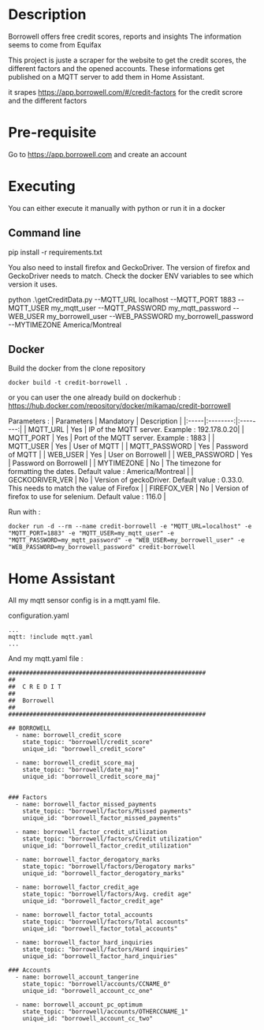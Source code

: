 # Description
Borrowell offers free credit scores, reports and insights
The information seems to come from Equifax

This project is juste a scraper for the website to get the credit scores, the different factors and the opened accounts. These informations get published on a MQTT server to add them in Home Assistant.

it srapes https://app.borrowell.com/#/credit-factors for the credit scrore and the different factors


# Pre-requisite
Go to https://app.borrowell.com and create an account


# Executing

You can either execute it manually with python or run it in a docker

## Command line
pip install -r requirements.txt

You also need to install firefox and GeckoDriver.
The version of firefox and GeckoDriver needs to match.  Check the docker ENV variables to see which version it uses.

python .\getCreditData.py --MQTT_URL localhost --MQTT_PORT 1883 --MQTT_USER my_mqtt_user --MQTT_PASSWORD my_mqtt_password --WEB_USER my_borrowell_user --WEB_PASSWORD my_borrowell_password --MYTIMEZONE America/Montreal



## Docker
Build the docker from the clone repository
```
docker build -t credit-borrowell .
```

or you can user the one already build on dockerhub : https://hub.docker.com/repository/docker/mikamap/credit-borrowell

Parameters : 
| Parameters | Mandatory |  Description |
|:-----|:--------:|:--------:|
| MQTT_URL   | Yes | IP of the MQTT server.  Example : 192.178.0.20|
| MQTT_PORT   | Yes |  Port of the MQTT server.  Example : 1883  |
| MQTT_USER   | Yes | User of MQTT |
| MQTT_PASSWORD | Yes  | Password of MQTT |
| WEB_USER   | Yes | User on Borrowell |
| WEB_PASSWORD | Yes  | Password on Borrowell |
| MYTIMEZONE | No  | The timezone for formatting the dates.  Default value : America/Montreal |
| GECKODRIVER_VER | No  | Version of geckoDriver.  Default value : 0.33.0.  This needs to match the value of Firefox |
| FIREFOX_VER | No  | Version of firefox to use for selenium.  Default value : 116.0 |

Run with : 
```
docker run -d --rm --name credit-borrowell -e "MQTT_URL=localhost" -e "MQTT_PORT=1883" -e "MQTT_USER=my_mqtt_user" -e "MQTT_PASSWORD=my_mqtt_password" -e "WEB_USER=my_borrowell_user" -e "WEB_PASSWORD=my_borrowell_password" credit-borrowell
```

# Home Assistant

All my mqtt sensor config is in a mqtt.yaml file.

configuration.yaml
```
...
mqtt: !include mqtt.yaml
...
```

And my mqtt.yaml file : 
```
########################################################
##
##  C R E D I T 
##
##  Borrowell
##
########################################################

## BORROWELL
  - name: borrowell_credit_score
    state_topic: "borrowell/credit_score"
    unique_id: "borrowell_credit_score"

  - name: borrowell_credit_score_maj
    state_topic: "borrowell/date_maj"
    unique_id: "borrowell_credit_score_maj"


### Factors
  - name: borrowell_factor_missed_payments
    state_topic: "borrowell/factors/Missed payments"
    unique_id: "borrowell_factor_missed_payments"

  - name: borrowell_factor_credit_utilization
    state_topic: "borrowell/factors/Credit utilization"
    unique_id: "borrowell_factor_credit_utilization"
    
  - name: borrowell_factor_derogatory_marks
    state_topic: "borrowell/factors/Derogatory marks"
    unique_id: "borrowell_factor_derogatory_marks"

  - name: borrowell_factor_credit_age
    state_topic: "borrowell/factors/Avg. credit age"
    unique_id: "borrowell_factor_credit_age"

  - name: borrowell_factor_total_accounts
    state_topic: "borrowell/factors/Total accounts"
    unique_id: "borrowell_factor_total_accounts"

  - name: borrowell_factor_hard_inquiries
    state_topic: "borrowell/factors/Hard inquiries"
    unique_id: "borrowell_factor_hard_inquiries"

### Accounts
  - name: borrowell_account_tangerine
    state_topic: "borrowell/accounts/CCNAME_0"
    unique_id: "borrowell_account_cc_one"

  - name: borrowell_account_pc_optimum
    state_topic: "borrowell/accounts/OTHERCCNAME_1"
    unique_id: "borrowell_account_cc_two"

```
